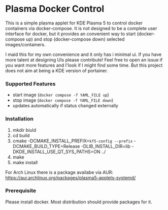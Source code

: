 # Plasma Docker Control

This is a simple plasma applet for KDE Plasma 5 to control docker containers via docker-compose. It is not designed to be a complete user interface for docker, but it provides an convenient way to start (docker-compose up) and stop (docker-compose down) selected images/containers. 

I maid this for my own convenience and it only has i minimal ui. If you have more talent at designing UIs please contribute! Feel free to open an issue if you want more features and I'look if I might find some time. But this project does not aim at being a KDE version of portainer.

### Supported Features
* start image (`docker compose -f YAML_FILE up`)
* stop image (`docker compose -f YAML_FILE down`)
* updates automatically if status changed externally

### Installation
1. mkdir biuld
2. cd build
3. cmake -DCMAKE_INSTALL_PREFIX=`kf5-config --prefix` -DCMAKE_BUILD_TYPE=Release -DLIB_INSTALL_DIR=lib -DKDE_INSTALL_USE_QT_SYS_PATHS=ON ../
4. make
5. make install

For Arch Linux there is a package availabe via AUR: https://aur.archlinux.org/packages/plasma5-applets-systemd/

### Prerequisite

Please install docker. Most distribution should provide packages for it.
